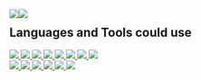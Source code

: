 <a style="pointer-events: none;float: left;cursor:default;" href="#">
  <img style="pointer-events: none;float: left;cursor:default;" src="https://readme-for-github.vercel.app/api?username=ReverseSacle&show_icons=true&include_all_commits=true&count_private=true&exclude_repo=readme-for-github,Gallery,waline-for-blog,_MiniValine,hexo-renderer-multi-markdown-it&rank_icon=percentile&hide_title=true&bg_color=30,e96443,904e95&title_color=fff&text_color=fff&icon_color=ffe6fa" />
  <img style="pointer-events: none;float: left;" src="https://readme-for-github.vercel.app/api/top-langs/?username=ReverseSacle&langs_count=8&hide=cuda,nunjucks,ejs,qmake,cmake,makefile,shell&layout=compact&hide_title=true&exclude_repo=readme-for-github,Gallery,waline-for-blog,_MiniValine,hexo-renderer-multi-markdown-it,ReverseSacle,ReverseSacle.github.io" />
</a>

<h2>Languages and Tools could use</h2>
<a style="pointer-events: none;float: left;cursor:default;" href="#">
  <img style="pointer-events: none;" src="https://img.shields.io/badge/-C-192133?style=flat-square&logo=c&logoColor=white" />
  <img style="pointer-events: none;" src="https://img.shields.io/badge/-C++-192133?style=flat-square&logo=cplusplus&logoColor=white" />
  <img style="pointer-events: none;" src="https://img.shields.io/badge/-Rust-192133?style=flat-square&logo=Rust&logoColor=white" />
    <img style="pointer-events: none;" src="https://img.shields.io/badge/-Python-192133?style=flat-square&logo=Python&logoColor=white" />
  <img style="pointer-events: none;" src="https://img.shields.io/badge/-HTML-192133?style=flat-square&logo=html5&logoColor=white" />
  <img style="pointer-events: none;" src="https://img.shields.io/badge/-CSS-192133?style=flat-square&logo=css3&logoColor=white" />
  <img style="pointer-events: none;" src="https://img.shields.io/badge/-JavaScript-192133?style=flat-square&logo=javascript&logoColor=white" />
  <img style="pointer-events: none;" src="https://img.shields.io/badge/-Markdown-192133?style=flat-square&logo=markdown&logoColor=white" />
  <br/>
  <img style="pointer-events: none;" src="https://img.shields.io/badge/-Linux-192133?style=flat-square&logo=linux&logoColor=white" />
  <img style="pointer-events: none;" src="https://img.shields.io/badge/-Git-192133?style=flat-square&logo=git&logoColor=white" />
  <img style="pointer-events: none;" src="https://img.shields.io/badge/-Make-192133?style=flat-square&logo=make&logoColor=white" />
  <img style="pointer-events: none;" src="https://img.shields.io/badge/-MySQL-192133?style=flat-square&logo=mysql&logoColor=white" />
  <img style="pointer-events: none;" src="https://img.shields.io/badge/-Nginx-192133?style=flat-square&logo=nginx&logoColor=white" />
  <img style="pointer-events: none;" src="https://img.shields.io/badge/-OBS Studio-192133?style=flat-square&logo=OBS Studio&logoColor=white" />
</a>
